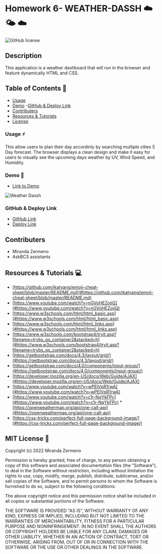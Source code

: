 # Homework 6- WEATHER-DASSH   ☁️    🌤️   ☁️

![GitHub license](https://img.shields.io/badge/license-MIT-ff69b4.svg) 

## Description
This application  is a weather dashboard that will run in the browser and feature dynamically HTML and CSS.


## Table of Contents 🔎
- [Usage](#usage)
- [Demo](#demo)
 -[GitHub & Deploy Link](#githubdeploylink)
- [Contributers](#contributers)
- [Resources & Tutorials](#resources&tutorials)
- [License](#license)


### Usage ⚡
This allow users to plan their day accordinly by searching multiple cities 5 Day forecast. The browser displays a clean design and make it easy for users to visually see the upcoming days weather by UV, Wind Speed, and Humidity. 

### Demo 🎥

* [Link to Demo](https://watch.screencastify.com/v/jMI540O4Bs9Gw19Ilxeq)



![Weather Dassh](https://user-images.githubusercontent.com/87839888/150713151-0cb91d1e-7945-4d00-a294-24858b674d0c.png)



### GitHub & Deploy Link

* [GitHub Link](https://github.com/Zermeno94/WEATHER-DASSH)
* [Deploy Link]()

## Contributers
* Miranda Zermeno
* AskBCS assistants



## Resources & Tutorials  💻

* [https://github.com/ikatyang/emoji-cheat-sheet/blob/master/README.md](#https://github.com/ikatyang/emoji-cheat-sheet/blob/master/README.md)
* [https://www.youtube.com/watch?v=nGVoHEZojiQ](#https://www.youtube.com/watch?v=nGVoHEZojiQ)
* [https://www.w3schools.com/html/html_basic.asp](#https://www.w3schools.com/html/html_basic.asp)
* [https://www.w3schools.com/html/html_links.asp](#https://www.w3schools.com/html/html_links.asp)
* [https://www.w3schools.com/bootstrap4/tryit.asp?filename=trybs_gs_container2&stacked=h](#https://www.w3schools.com/bootstrap4/tryit.asp?filename=trybs_gs_container2&stacked=h)
* [https://getbootstrap.com/docs/4.3/layout/grid/](#https://getbootstrap.com/docs/4.3/layout/grid/)
* [https://getbootstrap.com/docs/4.0/components/input-group/](#https://getbootstrap.com/docs/4.0/components/input-group/)
* [https://developer.mozilla.org/en-US/docs/Web/Guide/AJAX](#https://developer.mozilla.org/en-US/docs/Web/Guide/AJAX)
* [https://www.youtube.com/watch?v=wPElVpR1rwA](#https://www.youtube.com/watch?v=wPElVpR1rwA)
* [https://www.youtube.com/watch?v=c1r-NqYkFPc](#https://www.youtube.com/watch?v=c1r-NqYkFPc)
*[https://openweathermap.org/api/one-call-api](#https://openweathermap.org/api/one-call-api)
* [https://css-tricks.com/perfect-full-page-background-image/](#https://css-tricks.com/perfect-full-page-background-image/)


## MIT  License 📍
Copyright (c) 2022 Miranda Zermeno

Permission is hereby granted, free of charge, to any person obtaining a copy
of this software and associated documentation files (the "Software"), to deal
in the Software without restriction, including without limitation the rights
to use, copy, modify, merge, publish, distribute, sublicense, and/or sell
copies of the Software, and to permit persons to whom the Software is
furnished to do so, subject to the following conditions:

The above copyright notice and this permission notice shall be included in all
copies or substantial portions of the Software.

THE SOFTWARE IS PROVIDED "AS IS", WITHOUT WARRANTY OF ANY KIND, EXPRESS OR
IMPLIED, INCLUDING BUT NOT LIMITED TO THE WARRANTIES OF MERCHANTABILITY,
FITNESS FOR A PARTICULAR PURPOSE AND NONINFRINGEMENT. IN NO EVENT SHALL THE
AUTHORS OR COPYRIGHT HOLDERS BE LIABLE FOR ANY CLAIM, DAMAGES OR OTHER
LIABILITY, WHETHER IN AN ACTION OF CONTRACT, TORT OR OTHERWISE, ARISING FROM,
OUT OF OR IN CONNECTION WITH THE SOFTWARE OR THE USE OR OTHER DEALINGS IN THE
SOFTWARE.

